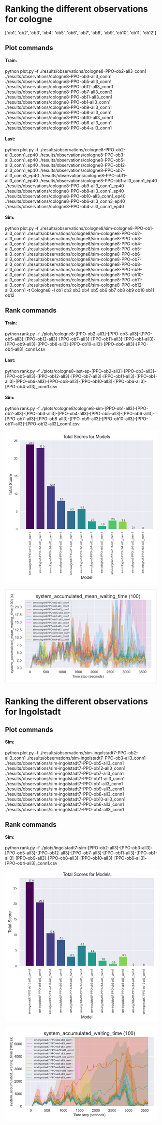 # Ranking the different observations for cologne
['ob1', 'ob2', 'ob3', 'ob4', 'ob5', 'ob6', 'ob7', 'ob8', 'ob9', 'ob10', 'ob11', 'ob12']

## Plot commands
#### Train: 
python plot.py -f ./results/observations/cologne8-PPO-ob2-all3_conn1 ./results/observations/cologne8-PPO-ob3-all3_conn1 ./results/observations/cologne8-PPO-ob5-all3_conn1 ./results/observations/cologne8-PPO-ob12-all3_conn1 ./results/observations/cologne8-PPO-ob7-all3_conn3 ./results/observations/cologne8-PPO-ob11-all3_conn1 ./results/observations/cologne8-PPO-ob1-all3_conn1 ./results/observations/cologne8-PPO-ob9-all3_conn1 ./results/observations/cologne8-PPO-ob8-all3_conn1 ./results/observations/cologne8-PPO-ob10-all3_conn1 ./results/observations/cologne8-PPO-ob6-all3_conn1 ./results/observations/cologne8-PPO-ob4-all3_conn1

#### Last:
python plot.py -f ./results/observations/cologne8-PPO-ob2-all3_conn1_ep40 ./results/observations/cologne8-PPO-ob3-all3_conn1_ep40 ./results/observations/cologne8-PPO-ob5-all3_conn1_ep40 ./results/observations/cologne8-PPO-ob12-all3_conn1_ep40 ./results/observations/cologne8-PPO-ob7-all3_conn3_ep40 ./results/observations/cologne8-PPO-ob11-all3_conn1_ep40 ./results/observations/cologne8-PPO-ob1-all3_conn1_ep40 ./results/observations/cologne8-PPO-ob9-all3_conn1_ep40 ./results/observations/cologne8-PPO-ob8-all3_conn1_ep40 ./results/observations/cologne8-PPO-ob10-all3_conn1_ep40 ./results/observations/cologne8-PPO-ob6-all3_conn3_ep40 ./results/observations/cologne8-PPO-ob4-all3_conn1_ep40

#### Sim:
python plot.py -f ./results/observations/cologne8/sim-cologne8-PPO-ob1-all3_conn1 ./results/observations/cologne8/sim-cologne8-PPO-ob2-all3_conn1 ./results/observations/cologne8/sim-cologne8-PPO-ob3-all3_conn1 ./results/observations/cologne8/sim-cologne8-PPO-ob4-all3_conn1 ./results/observations/cologne8/sim-cologne8-PPO-ob5-all3_conn1 ./results/observations/cologne8/sim-cologne8-PPO-ob6-all3_conn1 ./results/observations/cologne8/sim-cologne8-PPO-ob7-all3_conn1 ./results/observations/cologne8/sim-cologne8-PPO-ob8-all3_conn1 ./results/observations/cologne8/sim-cologne8-PPO-ob9-all3_conn1 ./results/observations/cologne8/sim-cologne8-PPO-ob10-all3_conn1 ./results/observations/cologne8/sim-cologne8-PPO-ob11-all3_conn1 ./results/observations/cologne8/sim-cologne8-PPO-ob12-all3_conn1 -t Cologne8 -l ob1 ob2 ob3 ob4 ob5 ob6 ob7 ob8 ob9 ob10 ob11 ob12

## Rank commands
#### Train: 
python rank.py -f ./plots/cologne8-[PPO-ob2-all3]-[PPO-ob3-all3]-[PPO-ob5-all3]-[PPO-ob12-all3]-[PPO-ob7-all3]-[PPO-ob11-all3]-[PPO-ob1-all3]-[PPO-ob9-all3]-[PPO-ob8-all3]-[PPO-ob10-all3]-[PPO-ob6-all3]-[PPO-ob4-all3]_conn1.csv

#### Last:
python rank.py -f ./plots/cologne8-last-ep-[PPO-ob2-all3]-[PPO-ob3-all3]-[PPO-ob5-all3]-[PPO-ob12-all3]-[PPO-ob7-all3]-[PPO-ob11-all3]-[PPO-ob1-all3]-[PPO-ob9-all3]-[PPO-ob8-all3]-[PPO-ob10-all3]-[PPO-ob6-all3]-[PPO-ob4-all3]_conn1.csv 

#### Sim:
python rank.py -f ./plots/cologne8/cologne8-sim-[PPO-ob1-all3]-[PPO-ob2-all3]-[PPO-ob3-all3]-[PPO-ob4-all3]-[PPO-ob5-all3]-[PPO-ob6-all3]-[PPO-ob7-all3]-[PPO-ob8-all3]-[PPO-ob9-all3]-[PPO-ob10-all3]-[PPO-ob11-all3]-[PPO-ob12-all3]_conn1.csv

![Alt text](image-2.png)

![Alt text](image-1.png)


# Ranking the different observations for Ingolstadt

## Plot commands
#### Sim:
python plot.py -f ./results/observations/sim-ingolstadt7-PPO-ob2-all3_conn1 ./results/observations/sim-ingolstadt7-PPO-ob3-all3_conn1 ./results/observations/sim-ingolstadt7-PPO-ob5-all3_conn1 ./results/observations/sim-ingolstadt7-PPO-ob12-all3_conn1 ./results/observations/sim-ingolstadt7-PPO-ob7-all3_conn1 ./results/observations/sim-ingolstadt7-PPO-ob11-all3_conn1 ./results/observations/sim-ingolstadt7-PPO-ob1-all3_conn1 ./results/observations/sim-ingolstadt7-PPO-ob9-all3_conn1 ./results/observations/sim-ingolstadt7-PPO-ob8-all3_conn1 ./results/observations/sim-ingolstadt7-PPO-ob10-all3_conn1 ./results/observations/sim-ingolstadt7-PPO-ob6-all3_conn1 ./results/observations/sim-ingolstadt7-PPO-ob4-all3_conn1

## Rank commands
#### Sim:
python rank.py -f ./plots/ingolstadt7-sim-[PPO-ob2-all3]-[PPO-ob3-all3]-[PPO-ob5-all3]-[PPO-ob12-all3]-[PPO-ob7-all3]-[PPO-ob11-all3]-[PPO-ob1-all3]-[PPO-ob9-all3]-[PPO-ob8-all3]-[PPO-ob10-all3]-[PPO-ob6-all3]-[PPO-ob4-all3]_conn1.csv

![Alt text](image-5.png)

![Alt text](image-6.png)